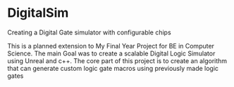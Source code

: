 # DigitalSim
 Creating a Digital Gate simulator with configurable chips

This is a planned extension to My Final Year Project for BE in Computer Science.
The main Goal was to create a scalable Digital Logic Simulator using Unreal and c++.
The core part of this project is to create an algorithm that can generate custom logic gate macros using previously made logic gates
